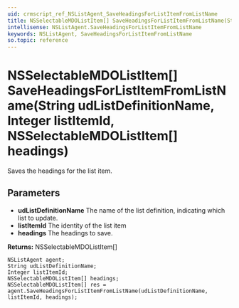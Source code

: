 ```yaml
---
uid: crmscript_ref_NSListAgent_SaveHeadingsForListItemFromListName
title: NSSelectableMDOListItem[] SaveHeadingsForListItemFromListName(String udListDefinitionName, Integer listItemId, NSSelectableMDOListItem[] headings)
intellisense: NSListAgent.SaveHeadingsForListItemFromListName
keywords: NSListAgent, SaveHeadingsForListItemFromListName
so.topic: reference
---
```


# NSSelectableMDOListItem[] SaveHeadingsForListItemFromListName(String udListDefinitionName, Integer listItemId, NSSelectableMDOListItem[] headings)

Saves the headings for the list item.

## Parameters

* **udListDefinitionName** The name of the list definition, indicating which list to update.
* **listItemId** The identity of the list item
* **headings** The headings to save.

**Returns:** NSSelectableMDOListItem[] 

```crmscript
NSListAgent agent;
String udListDefinitionName;
Integer listItemId;
NSSelectableMDOListItem[] headings;
NSSelectableMDOListItem[] res = agent.SaveHeadingsForListItemFromListName(udListDefinitionName, listItemId, headings);
```

